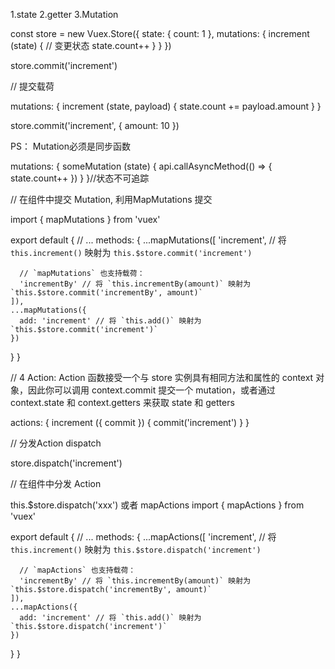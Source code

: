 1.state
2.getter
3.Mutation

const store = new Vuex.Store({
  state: {
    count: 1
  },
  mutations: {
    increment (state) {
      // 变更状态
      state.count++
    }
  }
})

store.commit('increment')

// 提交载荷

mutations: {
  increment (state, payload) {
    state.count += payload.amount
  }
}

store.commit('increment', {
  amount: 10
}) 

PS： Mutation必须是同步函数

mutations: {
  someMutation (state) {
    api.callAsyncMethod(() => {
      state.count++
    })
  }
}//状态不可追踪

// 在组件中提交 Mutation, 利用MapMutations 提交

import { mapMutations } from 'vuex'

export default {
  // ...
  methods: {
    ...mapMutations([
      'increment', // 将 `this.increment()` 映射为 `this.$store.commit('increment')`

      // `mapMutations` 也支持载荷：
      'incrementBy' // 将 `this.incrementBy(amount)` 映射为 `this.$store.commit('incrementBy', amount)`
    ]),
    ...mapMutations({
      add: 'increment' // 将 `this.add()` 映射为 `this.$store.commit('increment')`
    })
  }
}


// 4 Action:  Action 函数接受一个与 store 实例具有相同方法和属性的 context 对象，因此你可以调用 context.commit 提交一个 mutation，或者通过 context.state 和 context.getters 来获取 state 和 getters

actions: {
  increment ({ commit }) {
    commit('increment')
  }
}

// 分发Action dispatch

store.dispatch('increment')

// 在组件中分发 Action

this.$store.dispatch('xxx') 或者 mapActions 
import { mapActions } from 'vuex'

export default {
  // ...
  methods: {
    ...mapActions([
      'increment', // 将 `this.increment()` 映射为 `this.$store.dispatch('increment')`

      // `mapActions` 也支持载荷：
      'incrementBy' // 将 `this.incrementBy(amount)` 映射为 `this.$store.dispatch('incrementBy', amount)`
    ]),
    ...mapActions({
      add: 'increment' // 将 `this.add()` 映射为 `this.$store.dispatch('increment')`
    })
  }
}

